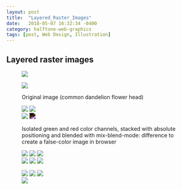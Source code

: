 ```yaml
---
layout: post
title:  "Layered_Raster_Images"
date:   2018-05-07 16:32:34 -0400
category: halftone-web-graphics
tags: [post, Web Design, Illustration]
---
```

<div class="post-info">
  <div class="headline">
    <h2>Layered raster images</h2>
  </div>
  <div class="post-intro">

  </div>
</div>
<figure class="img-grid fourths">
  <div class="empty"></div>
  <img class="one-half" src="/assets/media/hwg/full3.svg">
</figure>
<figure>
  <img src="/assets/media/hwg/original.png">
  <figcaption><p>Original image (common dandelion flower head)</p></figcaption>
</figure>
<figure class="img-grid eigths">
  <div class="empty one-fourth"></div>
  <img class="one-fourth" src="/assets/media/hwg/false-green.png">
  <img class="one-fourth" src="/assets/media/hwg/false-red.png">
  <div class="empty one-fourth"></div>
  <div class="empty one-fourth"></div>
  <div class="img-stack one-half">
    <img src="/assets/media/hwg/false-green.png" style="animation: layer-split-2 5s ease-in infinite;">
    <img src="/assets/media/hwg/false-red.png" style="animation: layer-split-1 5s ease-in infinite; mix-blend-mode: difference;">
  </div>
  <div class="empty"></div>
  <figcaption><p>Isolated green and red color channels, stacked with absolute positioning and blended with mix-blend-mode: difference to create a false-color image in browser</p></figcaption>
</figure>
<figure class="img-grid eigths">
  <div class="empty"></div>
  <img class="one-fourth" src="/assets/media/hwg/base75.svg">
  <img class="one-fourth" src="/assets/media/hwg/shadows75-45d.png">
  <img class="one-fourth" src="/assets/media/hwg/highlights75-15d.png">
  <div class="empty"></div>
  <div class="empty one-fourth"></div>
  <div class="img-stack one-half">
    <img src="/assets/media/hwg/base75.svg">
    <img src="/assets/media/hwg/shadows75-45d.png" style="animation: wobble-1 8s ease infinite;">
    <img src="/assets/media/hwg/highlights75-15d.png" style="animation: wobble-2 8s ease infinite;">
  </div>
  <figcaption>

  </figcaption>
</figure>
<figure class="img-grid eigths">
  <div class="empty"></div>
  <img class="one-fourth" src="/assets/media/hwg/base75.svg">
  <img class="one-fourth" src="/assets/media/hwg/shadows250-15d.png">
  <img class="one-fourth" src="/assets/media/hwg/highlights250-75d.png">
  <div class="empty"></div>
  <div class="empty one-fourth"></div>
  <img class="one-half" src="/assets/media/hwg/full3.svg">
  <figcaption>

  </figcaption>
</figure>
